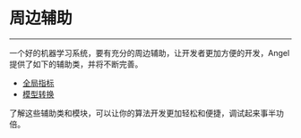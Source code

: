 # 周边辅助

---

一个好的机器学习系统，要有充分的周边辅助，让开发者更加方便的开发，Angel提供了如下的辅助类，并将不断完善。


* [全局指标](./GlobalMetrics.md)
* [模型转换](./ModelConverter.md)

了解这些辅助类和模块，可以让你的算法开发更加轻松和便捷，调试起来事半功倍。